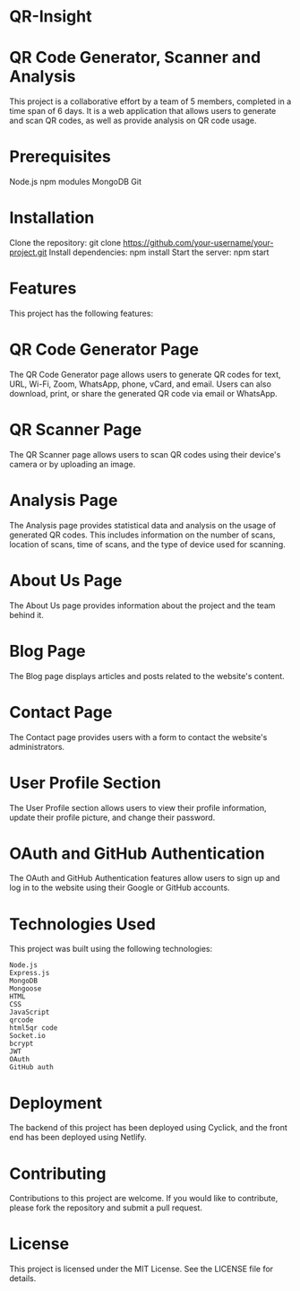 # QR-Insight
# QR Code Generator, Scanner and Analysis
  This project is a collaborative effort by a team of 5 members, completed in a time span of 6 days. It is a web application that allows   users to generate and scan QR codes, as well as provide analysis on QR code usage. 


# Prerequisites
  Node.js
  npm modules
  MongoDB
  Git
  
# Installation
  Clone the repository: git clone https://github.com/your-username/your-project.git
  Install dependencies: npm install
  Start the server: npm start
  
# Features
  This project has the following features:

  # QR Code Generator Page
  The QR Code Generator page allows users to generate QR codes for text, URL, Wi-Fi, Zoom, WhatsApp, phone, vCard, and email. Users can     also download, print, or share the generated QR code via email or WhatsApp.

  # QR Scanner Page
  The QR Scanner page allows users to scan QR codes using their device's camera or by uploading an image.

  # Analysis Page
  The Analysis page provides statistical data and analysis on the usage of generated QR codes. This includes information on the number of   scans, location of scans, time of scans, and the type of device used for scanning.

  # About Us Page
  The About Us page provides information about the project and the team behind it.

  # Blog Page
  The Blog page displays articles and posts related to the website's content.

  # Contact Page
  The Contact page provides users with a form to contact the website's administrators.

  # User Profile Section
  The User Profile section allows users to view their profile information, update their profile picture, and change their password.

  # OAuth and GitHub Authentication
  The OAuth and GitHub Authentication features allow users to sign up and log in to the website using their Google or GitHub accounts.

  # Technologies Used
  This project was built using the following technologies:

    Node.js
    Express.js
    MongoDB
    Mongoose
    HTML
    CSS
    JavaScript
    qrcode
    html5qr code
    Socket.io
    bcrypt
    JWT
    OAuth
    GitHub auth
  # Deployment
  The backend of this project has been deployed using Cyclick, and the front end has been deployed using Netlify.

  # Contributing
  Contributions to this project are welcome. If you would like to contribute, please fork the repository and submit a pull request.

  # License
  This project is licensed under the MIT License. See the LICENSE file for details.
